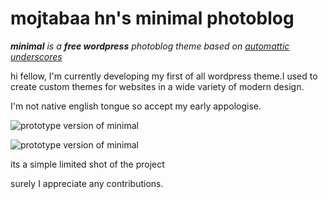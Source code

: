 # mojtabaa hn's minimal photoblog
*__minimal__ is a __free wordpress__ photoblog theme based on [automattic underscores](https://github.com/Automattic/_s)*

hi fellow, I'm currently developing my first of all wordpress theme.I used to create custom themes for websites in a wide variety of modern design.

I'm not native english tongue so accept my early appologise.

![prototype version of minimal](https://cloud.githubusercontent.com/assets/9845317/13714777/e0a872f4-e7e5-11e5-8dda-dc094b3e218d.jpg)  

![prototype version of minimal](https://cloud.githubusercontent.com/assets/9845317/13795930/10bd4970-eb19-11e5-8d86-0af1d292227d.jpg)

its a simple limited shot of the project

surely I appreciate any contributions.
